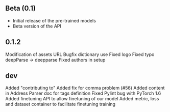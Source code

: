 ## Beta (0.1)

- Initial release of the pre-trained models
- Beta version of the API

## 0.1.2
Modification of assets URL
Bugfix dictionary use
Fixed logo
Fixed typo deepParse -> deepparse
Fixed authors in setup

## dev
Added "contributing to"
Added fix for comma problem (#56)
Added content in Address Parser doc for tags definition
Fixed Pylint bug with PyTorch 1.6 
Added finetuning API to allow finetuning of our model
	Added metric, loss and dataset container to facilitate finetuning training

